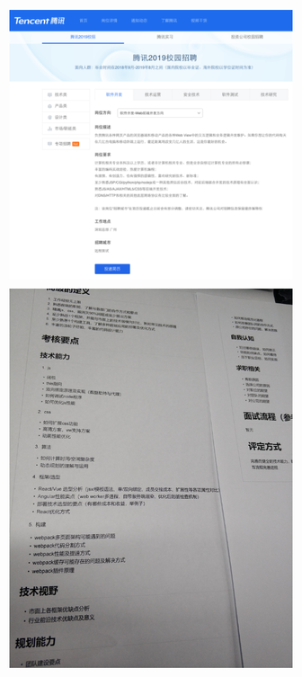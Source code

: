![image-20190605103808202](新建md.assets/image-20190605103808202.png)



![面试参考资料](新建md.assets/面试参考资料.jpg)